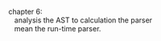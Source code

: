 chapter 6:  
&nbsp;&nbsp; analysis the AST to calculation the parser  
&nbsp;&nbsp; mean the run-time parser.


